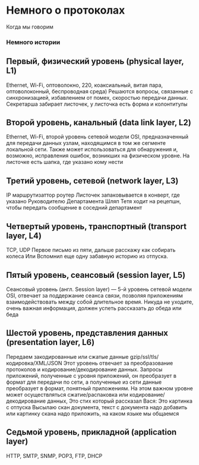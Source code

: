 # Немного о протоколах

Когда мы говорим

### Немного истории

## Первый, физический уровень (physical layer, L1)
Ethernet, Wi-Fi, оптоволокно, 220, 
коаксиальный, витая пара, оптоволоконный, беспроводная среда)
Решаются вопросы, связанные с синхронизацией, 
избавлением от помех, скоростью передачи данных.
Секретарша забирает листочек, у листочка есть форма и колонтитулы
## Второй уровень, канальный (data link layer, L2) 
Ethernet, Wi-Fi, второй уровень сетевой модели OSI, 
предназначенный для передачи данных узлам, находящимся в 
том же сегменте локальной сети. Также может использоваться для обнаружения и, возможно, исправления ошибок, возникших на физическом уровне.
На листочке есть шапка, где указано кому нести
## Третий уровень, сетевой (network layer, L3) 
IP маршрутизаттор роутер
Листочек запаковывается в конверт, где указано Руководителю Департамента Шляп
Тетя ходит на рецепшн, чтобы передать сообщение в соседний департамент
## Четвертый уровень, транспортный (transport layer, L4) 
TCP, UDP
Первое письмо из пяти, дальше расскажу как собирать колеса
Или Вспомнил еще одну забавную историю из отпуска.
## Пятый уровень, сеансовый (session layer, L5)
Сеансовый уровень (англ. Session layer) — 5-й уровень сетевой модели OSI, 
отвечает за поддержание сеанса связи, 
позволяя приложениям взаимодействовать между собой длительное время.
Никуда не уходите, очень важная информация, должен успеть рассказать до 
обеда или беда
## Шестой уровень, представления данных (presentation layer, L6)
Передаем закодированные или сжатые данные gzip/ssl/tls/кодировка/XML/JSON
Этот уровень отвечает за преобразование протоколов 
и кодирование/декодирование данных. Запросы приложений, 
полученные с уровня приложений, он преобразует в формат 
для передачи по сети, а полученные из сети данные преобразует в формат, 
понятный приложениям. На этом важном уровне может осуществляться 
сжатие/распаковка или кодирование/декодирование данных,
Это стих который рассказал Вася:
Это картинка с отпуска
Высылаю скан документа, текст с документа надо добавить или картинку
скана надо приложить, на каком языке мы общаемся
## Седьмой уровень, прикладной (application layer)
HTTP, SMTP, SNMP, POP3, FTP, DHCP